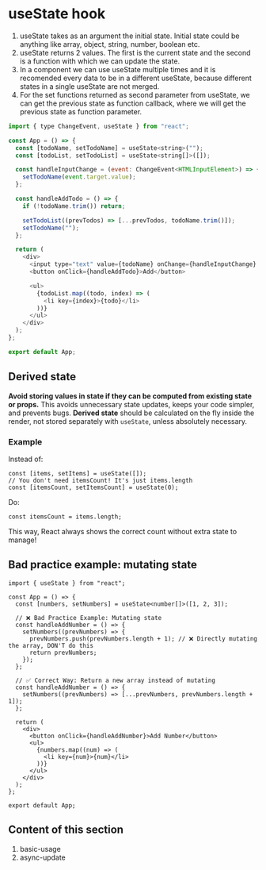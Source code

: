# useState hook

1. useState takes as an argument the initial state. Initial state could be anything like array, object, string, number, boolean etc.
2. useState returns 2 values. The first is the current state and the second is a function with which we can update the state.
3. In a component we can use useState multiple times and it is recomended every data to be in a different useState, because different states in a single useState are not merged.
4. For the set functions returned as second parameter from useState, we can get the previous state as function callback, where we will get the previous state as function parameter.

```javascript
import { type ChangeEvent, useState } from "react";

const App = () => {
  const [todoName, setTodoName] = useState<string>("");
  const [todoList, setTodoList] = useState<string[]>([]);

  const handleInputChange = (event: ChangeEvent<HTMLInputElement>) => {
    setTodoName(event.target.value);
  };

  const handleAddTodo = () => {
    if (!todoName.trim()) return;

    setTodoList((prevTodos) => [...prevTodos, todoName.trim()]);
    setTodoName("");
  };

  return (
    <div>
      <input type="text" value={todoName} onChange={handleInputChange} />
      <button onClick={handleAddTodo}>Add</button>

      <ul>
        {todoList.map((todo, index) => (
          <li key={index}>{todo}</li>
        ))}
      </ul>
    </div>
  );
};

export default App;
```

## Derived state

**Avoid storing values in state if they can be computed from existing state or props.** This avoids unnecessary state updates, keeps your code simpler, and prevents bugs. **Derived state** should be calculated on the fly inside the render, not stored separately with `useState`, unless absolutely necessary.

### Example

Instead of:

```tsx
const [items, setItems] = useState([]);
// You don't need itemsCount! It's just items.length
const [itemsCount, setItemsCount] = useState(0);
```

Do:

```tsx
const itemsCount = items.length;
```

This way, React always shows the correct count without extra state to manage!

## Bad practice example: mutating state

```tsx
import { useState } from "react";

const App = () => {
  const [numbers, setNumbers] = useState<number[]>([1, 2, 3]);

  // ❌ Bad Practice Example: Mutating state
  const handleAddNumber = () => {
    setNumbers((prevNumbers) => {
      prevNumbers.push(prevNumbers.length + 1); // ❌ Directly mutating the array, DON'T do this
      return prevNumbers;
    });
  };

  // ✅ Correct Way: Return a new array instead of mutating
  const handleAddNumber = () => {
    setNumbers((prevNumbers) => [...prevNumbers, prevNumbers.length + 1]);
  };

  return (
    <div>
      <button onClick={handleAddNumber}>Add Number</button>
      <ul>
        {numbers.map((num) => (
          <li key={num}>{num}</li>
        ))}
      </ul>
    </div>
  );
};

export default App;
```

## Content of this section

1. basic-usage
2. async-update
